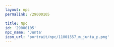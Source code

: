 ```yaml
---
layout: npc
permalink: /29000105

title: Npc
id: '29000105'
npc_name: 'Junta'
icon_url: 'portrait/npc/11001557_m_junta_p.png'
---
```

